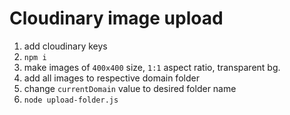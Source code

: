 <!-- // write readme for cloudinary image upload -->

# Cloudinary image upload

1. add cloudinary keys
2. `npm i`
3. make images of `400x400` size, `1:1` aspect ratio, transparent bg.
4. add all images to respective domain folder
5. change `currentDomain` value to desired folder name
6. `node upload-folder.js`
